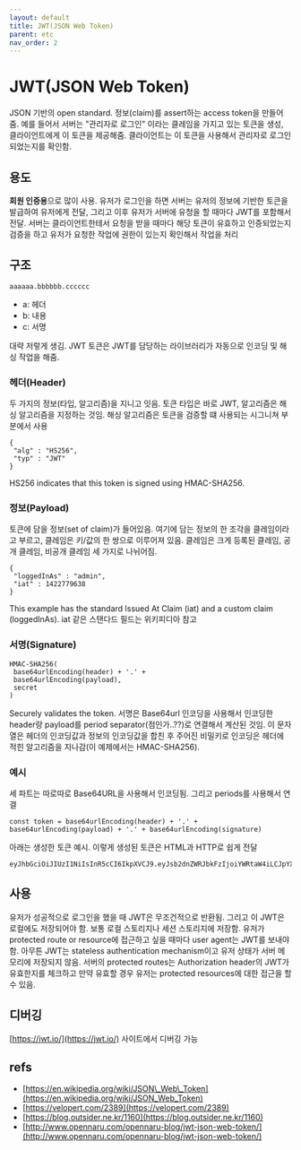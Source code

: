 ```yaml
---
layout: default
title: JWT(JSON Web Token)
parent: etc
nav_order: 2
---
```


# JWT\(JSON Web Token\)

JSON 기반의 open standard. 정보\(claim\)를 assert하는 access token을 만들어줌. 예를 들어서 서버는 "관리자로 로그인" 이라는 클레임을 가지고 있는 토큰을 생성, 클라이언트에게 이 토큰을 제공해줌. 클라이언트는 이 토큰을 사용해서 관리자로 로그인되었는지를 확인함.

## 용도

**회원 인증용**으로 많이 사용. 유저가 로그인을 하면 서버는 유저의 정보에 기반한 토큰을 발급하여 유저에게 전달, 그리고 이후 유저가 서버에 유청을 할 때마다 JWT를 포함해서 전달. 서버는 클라이언트한테서 요청을 받을 때마다 해당 토큰이 유효하고 인증되었는지 검증을 하고 유저가 요청한 작업에 권한이 있는지 확인해서 작업을 처리

## 구조

```text
aaaaaa.bbbbbb.cccccc
```

* a: 헤더
* b: 내용
* c: 서명

대략 저렇게 생김. JWT 토큰은 JWT를 담당하는 라이브러리가 자동으로 인코딩 및 해싱 작업을 해줌.

### 헤더\(Header\)

두 가지의 정보\(타입, 알고리즘\)을 지니고 잇음. 토큰 타입은 바로 JWT, 알고리즘은 해싱 알고리즘을 지정하는 것임. 해싱 알고리즘은 토큰을 검증할 떄 사용되는 시그니쳐 부분에서 사용

```text
{
 "alg" : "HS256",
 "typ" : "JWT"
}
```

HS256 indicates that this token is signed using HMAC-SHA256.

### 정보\(Payload\)

토큰에 담을 정보\(set of claim\)가 들어있음. 여기에 담는 정보의 한 조각을 클레임이라고 부르고, 클레임은 키/값의 한 쌍으로 이루어져 있음. 클레임은 크게 등록된 클레임, 공개 클레임, 비공개 클레임 세 가지로 나뉘어짐.

```text
{
 "loggedInAs" : "admin",
 "iat" : 1422779638
}
```

This example has the standard Issued At Claim \(iat\) and a custom claim \(loggedInAs\). iat 같은 스탠다드 필드는 위키피디아 참고

### 서명\(Signature\)

```text
HMAC-SHA256(
 base64urlEncoding(header) + '.' +
 base64urlEncoding(payload),
 secret
)
```

Securely validates the token. 서명은 Base64url 인코딩을 사용해서 인코딩한 header랑 payload를 period separator\(점인가..??\)로 연결해서 계산된 것임. 이 문자열은 헤더의 인코딩값과 정보의 인코딩값을 합친 후 주어진 비밀키로 인코딩은 헤더에 적힌 알고리즘을 지나감\(이 예제에서는 HMAC-SHA256\).

### 예시

세 파트는 따로따로 Base64URL을 사용해서 인코딩됨. 그리고 periods를 사용해서 연결

```text
const token = base64urlEncoding(header) + '.' + base64urlEncoding(payload) + '.' + base64urlEncoding(signature)
```

아래는 생성한 토큰 예시. 이렇게 생성된 토큰은 HTML과 HTTP로 쉽게 전달

```text
eyJhbGciOiJIUzI1NiIsInR5cCI6IkpXVCJ9.eyJsb2dnZWRJbkFzIjoiYWRtaW4iLCJpYXQiOjE0MjI3Nzk2Mzh9.gzSraSYS8EXBxLN_oWnFSRgCzcmJmMjLiuyu5CSpyHI
```

## 사용

유저가 성공적으로 로그인을 했을 때 JWT은 무조건적으로 반환됨. 그리고 이 JWT은 로컬에도 저장되어야 함. 보통 로컬 스토리지나 세션 스토리지에 저장함. 유저가 protected route or resource에 접근하고 싶을 때마다 user agent는 JWT를 보내야함. 아무튼 JWT는 stateless authentication mechanism이고 유저 상태가 서버 메모리에 저장되지 않음. 서버의 protected routes는 Authorization header의 JWT가 유효한지를 체크하고 만약 유효할 경우 유저는 protected resources에 대한 접근을 할 수 있음.

## 디버깅

[https://jwt.io/](https://jwt.io/) 사이트에서 디버깅 가능

## refs

* [https://en.wikipedia.org/wiki/JSON\_Web\_Token](https://en.wikipedia.org/wiki/JSON_Web_Token)
* [https://velopert.com/2389](https://velopert.com/2389)
* [https://blog.outsider.ne.kr/1160](https://blog.outsider.ne.kr/1160)
* [http://www.opennaru.com/opennaru-blog/jwt-json-web-token/](http://www.opennaru.com/opennaru-blog/jwt-json-web-token/)

